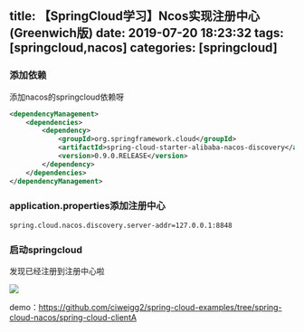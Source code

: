 title: 【SpringCloud学习】Ncos实现注册中心(Greenwich版)
date: 2019-07-20 18:23:32
tags: [springcloud,nacos]
categories: [springcloud]
---
### 添加依赖

添加nacos的springcloud依赖呀

```xml
<dependencyManagement>
    <dependencies>
        <dependency>
            <groupId>org.springframework.cloud</groupId>
            <artifactId>spring-cloud-starter-alibaba-nacos-discovery</artifactId>
            <version>0.9.0.RELEASE</version>
        </dependency>
    </dependencies>
</dependencyManagement>
```

<!--more-->

### application.properties添加注册中心

```properties
spring.cloud.nacos.discovery.server-addr=127.0.0.1:8848
```

### 启动springcloud

发现已经注册到注册中心啦

![](/images/20190720182909.png)

demo：https://github.com/ciweigg2/spring-cloud-examples/tree/spring-cloud-nacos/spring-cloud-clientA
